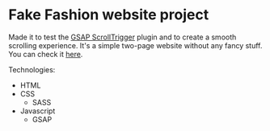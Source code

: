 # Fake Fashion website project

Made it to test the [GSAP ScrollTrigger](https://greensock.com/docs/v3/Plugins/ScrollTrigger) plugin and to create a smooth scrolling experience.
It's a simple two-page website without any fancy stuff. You can check it [here](https://festive-bassi-1ca8ec.netlify.app/).

Technologies:

- HTML
- CSS
  - SASS
- Javascript
  - GSAP
